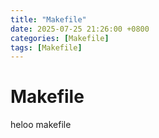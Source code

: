 ```yaml
---
title: "Makefile"
date: 2025-07-25 21:26:00 +0800
categories: [Makefile]
tags: [Makefile]
---
```


# Makefile

heloo makefile